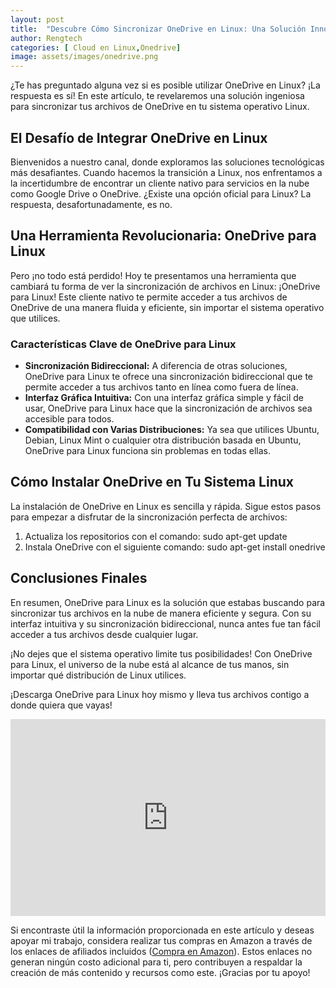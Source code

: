 ```yaml
---
layout: post
title:  "Descubre Cómo Sincronizar OneDrive en Linux: Una Solución Innovadora"
author: Rengtech
categories: [ Cloud en Linux,Onedrive]
image: assets/images/onedrive.png
---
```


¿Te has preguntado alguna vez si es posible utilizar OneDrive en Linux? ¡La respuesta es sí! En este artículo, te revelaremos una solución ingeniosa para sincronizar tus archivos de OneDrive en tu sistema operativo Linux.

## El Desafío de Integrar OneDrive en Linux

Bienvenidos a nuestro canal, donde exploramos las soluciones tecnológicas más desafiantes. Cuando hacemos la transición a Linux, nos enfrentamos a la incertidumbre de encontrar un cliente nativo para servicios en la nube como Google Drive o OneDrive. ¿Existe una opción oficial para Linux? La respuesta, desafortunadamente, es no.

## Una Herramienta Revolucionaria: OneDrive para Linux

Pero ¡no todo está perdido! Hoy te presentamos una herramienta que cambiará tu forma de ver la sincronización de archivos en Linux: ¡OneDrive para Linux! Este cliente nativo te permite acceder a tus archivos de OneDrive de una manera fluida y eficiente, sin importar el sistema operativo que utilices.

### Características Clave de OneDrive para Linux

- **Sincronización Bidireccional:** A diferencia de otras soluciones, OneDrive para Linux te ofrece una sincronización bidireccional que te permite acceder a tus archivos tanto en línea como fuera de línea.
- **Interfaz Gráfica Intuitiva:** Con una interfaz gráfica simple y fácil de usar, OneDrive para Linux hace que la sincronización de archivos sea accesible para todos.
- **Compatibilidad con Varias Distribuciones:** Ya sea que utilices Ubuntu, Debian, Linux Mint o cualquier otra distribución basada en Ubuntu, OneDrive para Linux funciona sin problemas en todas ellas.

## Cómo Instalar OneDrive en Tu Sistema Linux

La instalación de OneDrive en Linux es sencilla y rápida. Sigue estos pasos para empezar a disfrutar de la sincronización perfecta de archivos:

1. Actualiza los repositorios con el comando:
		sudo apt-get update
2. Instala OneDrive con el siguiente comando:
		sudo apt-get install onedrive

## Conclusiones Finales

En resumen, OneDrive para Linux es la solución que estabas buscando para sincronizar tus archivos en la nube de manera eficiente y segura. Con su interfaz intuitiva y su sincronización bidireccional, nunca antes fue tan fácil acceder a tus archivos desde cualquier lugar.

¡No dejes que el sistema operativo limite tus posibilidades! Con OneDrive para Linux, el universo de la nube está al alcance de tus manos, sin importar qué distribución de Linux utilices.

¡Descarga OneDrive para Linux hoy mismo y lleva tus archivos contigo a donde quiera que vayas!


<iframe style="width:100%;" height="315" src="https://www.youtube.com/embed/haom4QbrZTk?si=vPxF-q4ng20iH6wk" frameborder="0" allowfullscreen></iframe>

Si encontraste útil la información proporcionada en este artículo y deseas apoyar mi trabajo, considera realizar tus compras en Amazon a través de los enlaces de afiliados incluidos (<a href="https://amzn.to/3Rknqjn" rel="nofollow">Compra en Amazon</a>). Estos enlaces no generan ningún costo adicional para ti, pero contribuyen a respaldar la creación de más contenido y recursos como este. ¡Gracias por tu apoyo!